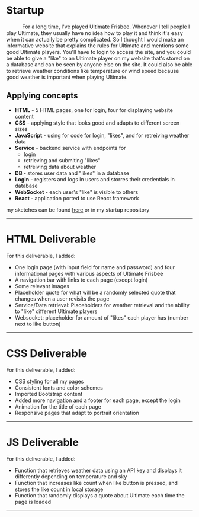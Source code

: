 # Startup

&nbsp;&nbsp;&nbsp;&nbsp;&nbsp;&nbsp;&nbsp;&nbsp;&nbsp;&nbsp;
For a long time, I've played Ultimate Frisbee. Whenever I tell people I play Ultimate, they usually have no idea how to play it and think it's easy when it can actually be pretty complicated. So I thought I would make an informative website that explains the rules for Ultimate and mentions some good Ultimate players. You'll have to login to access the site, and you could be able to give a "like" to an Ultimate player on my website that's stored on a database and can be seen by anyone else on the site. It could also be able to retrieve weather conditions like temperature or wind speed because good weather is important when playing Ultimate.  

## Applying concepts
- **HTML** - 5 HTML pages, one for login, four for displaying website content
- **CSS** - applying style that looks good and adapts to different screen sizes
- **JavaScript** - using for code for login, "likes", and for retreiving weather data
- **Service** - backend service with endpoints for
  - login
  - retrieving and submiting "likes"
  - retreiving data about weather
- **DB** - stores user data and "likes" in a database
- **Login** - registers and logs in users and storres their credentials in database
- **WebSocket** - each user's "like" is visible to others
- **React** - application ported to use React framework

my sketches can be found [here](https://github.com/reesberrett/startup/files/11438421/startup_sketches.pdf) or in my startup repository

---

# HTML Deliverable

For this deliverable, I added:
- One login page (with input field for name and password) and four informational pages with various aspects of Ultimate Frisbee
- A navigation bar with links to each page (except login)
- Some relevant images
- Placeholder quote for what will be a randomly selected quote that changes when a user revisits the page
- Service/Data retrieval: Placeholders for weather retrieval and the ability to "like" different Ultimate players
- Websocket: placeholder for amount of "likes" each player has (number next to like button)

---

# CSS Deliverable

For this deliverable, I added:
- CSS styling for all my pages
- Consistent fonts and color schemes
- Imported Bootstrap content
- Added more navigation and a footer for each page, except the login
- Animation for the title of each page
- Responsive pages that adapt to portrait orientation

---

# JS Deliverable

For this deliverable, I added:
- Function that retrieves weather data using an API key and displays it differently depending on temperature and sky
- Function that increases like count when like button is pressed, and stores the like count in local storage
- Function that randomly displays a quote about Ultimate each time the page is loaded

---




